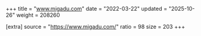 +++
title = "www.migadu.com"
date = "2022-03-22"
updated = "2025-10-26"
weight = 208260

[extra]
source = "https://www.migadu.com/"
ratio = 98
size = 203
+++
